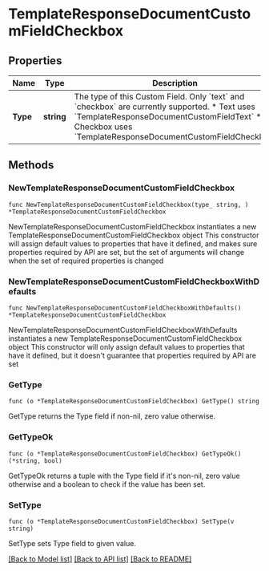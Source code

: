 # TemplateResponseDocumentCustomFieldCheckbox

## Properties

Name | Type | Description | Notes
------------ | ------------- | ------------- | -------------
**Type** | **string** | The type of this Custom Field. Only &#x60;text&#x60; and &#x60;checkbox&#x60; are currently supported.  * Text uses &#x60;TemplateResponseDocumentCustomFieldText&#x60; * Checkbox uses &#x60;TemplateResponseDocumentCustomFieldCheckbox&#x60; | [default to "checkbox"]

## Methods

### NewTemplateResponseDocumentCustomFieldCheckbox

`func NewTemplateResponseDocumentCustomFieldCheckbox(type_ string, ) *TemplateResponseDocumentCustomFieldCheckbox`

NewTemplateResponseDocumentCustomFieldCheckbox instantiates a new TemplateResponseDocumentCustomFieldCheckbox object
This constructor will assign default values to properties that have it defined,
and makes sure properties required by API are set, but the set of arguments
will change when the set of required properties is changed

### NewTemplateResponseDocumentCustomFieldCheckboxWithDefaults

`func NewTemplateResponseDocumentCustomFieldCheckboxWithDefaults() *TemplateResponseDocumentCustomFieldCheckbox`

NewTemplateResponseDocumentCustomFieldCheckboxWithDefaults instantiates a new TemplateResponseDocumentCustomFieldCheckbox object
This constructor will only assign default values to properties that have it defined,
but it doesn't guarantee that properties required by API are set

### GetType

`func (o *TemplateResponseDocumentCustomFieldCheckbox) GetType() string`

GetType returns the Type field if non-nil, zero value otherwise.

### GetTypeOk

`func (o *TemplateResponseDocumentCustomFieldCheckbox) GetTypeOk() (*string, bool)`

GetTypeOk returns a tuple with the Type field if it's non-nil, zero value otherwise
and a boolean to check if the value has been set.

### SetType

`func (o *TemplateResponseDocumentCustomFieldCheckbox) SetType(v string)`

SetType sets Type field to given value.



[[Back to Model list]](../README.md#documentation-for-models) [[Back to API list]](../README.md#documentation-for-api-endpoints) [[Back to README]](../README.md)


